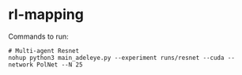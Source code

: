# rl-mapping

Commands to run:
```
# Multi-agent Resnet 
nohup python3 main_adeleye.py --experiment runs/resnet --cuda --network PolNet --N 25



```

